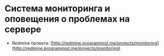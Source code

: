 Система мониторинга и оповещения о проблемах на сервере
=======================================================

* Redmine проекта: [http://redmine.programmist.me/projects/monitoring](http://redmine.programmist.me/projects/monitoring)
